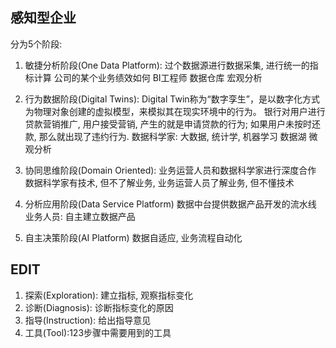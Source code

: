 ## 感知型企业
分为5个阶段:
1. 敏捷分析阶段(One Data Platform): 过个数据源进行数据采集, 进行统一的指标计算
    公司的某个业务绩效如何
    BI工程师
    数据仓库
    宏观分析

2. 行为数据阶段(Digital Twins): Digital Twin称为“数字孪生”，是以数字化方式为物理对象创建的虚拟模型，来模拟其在现实环境中的行为。
    银行对用户进行贷款营销推广, 用户接受营销, 产生的就是申请贷款的行为; 如果用户未按时还款, 那么就出现了违约行为.
    数据科学家: 大数据, 统计学, 机器学习
    数据湖
    微观分析

3. 协同思维阶段(Domain Oriented): 业务运营人员和数据科学家进行深度合作
    数据科学家有技术, 但不了解业务, 业务运营人员了解业务, 但不懂技术

4. 分析应用阶段(Data Service Platform)
    数据中台提供数据产品开发的流水线
    业务人员: 自主建立数据产品

5. 自主决策阶段(AI Platform)
    数据自适应, 业务流程自动化

## EDIT
1. 探索(Exploration): 建立指标, 观察指标变化
2. 诊断(Diagnosis): 诊断指标变化的原因
3. 指导(Instruction): 给出指导意见
4. 工具(Tool):123步骤中需要用到的工具 

















